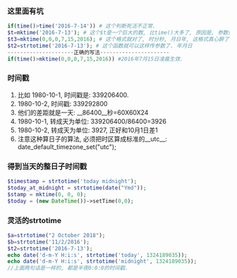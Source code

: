 ### 这里面有坑

```php
if(time()>time('2016-7-14')) # 这个判断死活不正常.
$t=mktime('2016-7-13'); # 这个$t是一个巨大的数, 比time()大多了, 原因是, 参数传错了.
$t3=mktime(0,0,0,7,15,2016); # 这个格式就对了, 时分秒, 月日年, 这格式真心醉了.
$t2=strtotime('2016-7-13'); # 这个函数就可以这样传参数了. 年月日
---------------------正确的写法----------------------
if(time()>mktime(0,0,0,7,15,2016)) #2016年7月15日凌晨生效.
```

### 时间戳

1. 比如 1980-10-1, 时间戳是: 339206400. 
2. 1980-10-2, 时间戳: 339292800
3. 他们的差距就是一天: __86400__秒=60X60X24
4. 1980-10-1, 转成天为单位: 339206400/86400=3926
5. 1980-10-2, 转成天为单位: 3927, 正好和10月1日差1
6. 注意这种算日子的算法, 必须把时区算成标准的__utc__: date_default_timezone_set("utc");

### 得到当天的整日子时间戳

```php
$timestamp = strtotime('today midnight');
$today_at_midnight = strtotime(date("Ymd"));
$stamp = mktime(0, 0, 0);
$today = (new DateTime())->setTime(0,0);
```

### 灵活的strtotime

```php
$a=strtotime("2 October 2018");
$b=strtotime('11/2/2016');
$t2=strtotime('2016-7-13');
echo date('d-m-Y H:i:s', strtotime('today', 1324189035));
echo date('d-m-Y H:i:s', strtotime('midnight', 1324189035));
//上面两句话是一样的, 都是半夜0:0:0的时间戳.
```

